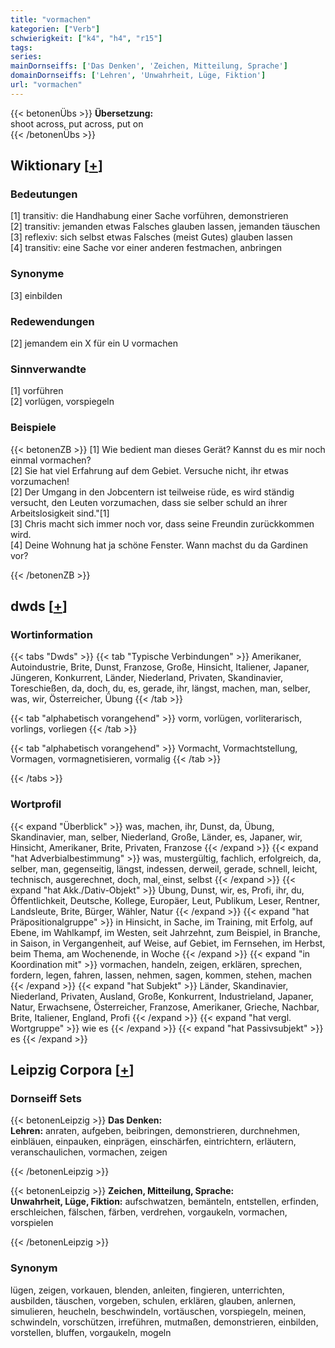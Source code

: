 ```yaml
---
title: "vormachen"
kategorien: ["Verb"]
schwierigkeit: ["k4", "h4", "r15"]
tags:
series:
mainDornseiffs: ['Das Denken', 'Zeichen, Mitteilung, Sprache']
domainDornseiffs: ['Lehren', 'Unwahrheit, Lüge, Fiktion']
url: "vormachen"
---
```


{{< betonenÜbs >}}
**Übersetzung:**  
shoot across, put  across, put on  
{{< /betonenÜbs >}}

## Wiktionary [[+](https://de.wiktionary.org/wiki/vormachen)]

### Bedeutungen
[1] transitiv: die Handhabung einer Sache vorführen, demonstrieren  
[2] transitiv: jemanden etwas Falsches glauben lassen, jemanden täuschen  
[3] reflexiv: sich selbst etwas Falsches (meist Gutes) glauben lassen  
[4] transitiv: eine Sache vor einer anderen festmachen, anbringen  

### Synonyme
[3] einbilden  

### Redewendungen
[2] jemandem ein X für ein U vormachen  

### Sinnverwandte
[1] vorführen  
[2] vorlügen, vorspiegeln  

### Beispiele
{{< betonenZB >}}
[1] Wie bedient man dieses Gerät? Kannst du es mir noch einmal vormachen?  
[2] Sie hat viel Erfahrung auf dem Gebiet. Versuche nicht, ihr etwas vorzumachen!  
[2] Der Umgang in den Jobcentern ist teilweise rüde, es wird ständig versucht, den Leuten vorzumachen, dass sie selber schuld an ihrer Arbeitslosigkeit sind."[1]  
[3] Chris macht sich immer noch vor, dass seine Freundin zurückkommen wird.  
[4] Deine Wohnung hat ja schöne Fenster. Wann machst du da Gardinen vor?  

{{< /betonenZB >}}


## dwds [[+](https://www.dwds.de/wb/vormachen)]

### Wortinformation
{{< tabs "Dwds" >}}
{{< tab "Typische Verbindungen" >}}
Amerikaner, Autoindustrie, Brite, Dunst, Franzose, Große, Hinsicht, Italiener, Japaner, Jüngeren, Konkurrent, Länder, Niederland, Privaten, Skandinavier, Toreschießen, da, doch, du, es, gerade, ihr, längst, machen, man, selber, was, wir, Österreicher, Übung
{{< /tab >}}

{{< tab "alphabetisch vorangehend" >}}
vorm, vorlügen, vorliterarisch, vorlings, vorliegen
{{< /tab >}}

{{< tab "alphabetisch vorangehend" >}}
Vormacht, Vormachtstellung, Vormagen, vormagnetisieren, vormalig
{{< /tab >}}

{{< /tabs >}}

### Wortprofil
{{< expand "Überblick" >}} was, machen, ihr, Dunst, da, Übung, Skandinavier, man, selber, Niederland, Große, Länder, es, Japaner, wir, Hinsicht, Amerikaner, Brite, Privaten, Franzose {{< /expand >}}
{{< expand "hat Adverbialbestimmung" >}} was, mustergültig, fachlich, erfolgreich, da, selber, man, gegenseitig, längst, indessen, derweil, gerade, schnell, leicht, technisch, ausgerechnet, doch, mal, einst, selbst {{< /expand >}}
{{< expand "hat Akk./Dativ-Objekt" >}} Übung, Dunst, wir, es, Profi, ihr, du, Öffentlichkeit, Deutsche, Kollege, Europäer, Leut, Publikum, Leser, Rentner, Landsleute, Brite, Bürger, Wähler, Natur {{< /expand >}}
{{< expand "hat Präpositionalgruppe" >}} in Hinsicht, in Sache, im Training, mit Erfolg, auf Ebene, im Wahlkampf, im Westen, seit Jahrzehnt, zum Beispiel, in Branche, in Saison, in Vergangenheit, auf Weise, auf Gebiet, im Fernsehen, im Herbst, beim Thema, am Wochenende, in Woche {{< /expand >}}
{{< expand "in Koordination mit" >}} vormachen, handeln, zeigen, erklären, sprechen, fordern, legen, fahren, lassen, nehmen, sagen, kommen, stehen, machen {{< /expand >}}
{{< expand "hat Subjekt" >}} Länder, Skandinavier, Niederland, Privaten, Ausland, Große, Konkurrent, Industrieland, Japaner, Natur, Erwachsene, Österreicher, Franzose, Amerikaner, Grieche, Nachbar, Brite, Italiener, England, Profi {{< /expand >}}
{{< expand "hat vergl. Wortgruppe" >}} wie es {{< /expand >}}
{{< expand "hat Passivsubjekt" >}} es {{< /expand >}}

## Leipzig Corpora [[+](https://corpora.uni-leipzig.de/en/res?word=vormachen&corpusId=deu_newscrawl-public_2018)]

### Dornseiff Sets
{{< betonenLeipzig >}}
**Das Denken:**  
**Lehren:** anraten, aufgeben, beibringen, demonstrieren, durchnehmen, einbläuen, einpauken, einprägen, einschärfen, eintrichtern, erläutern, veranschaulichen, vormachen, zeigen  

{{< /betonenLeipzig >}}


{{< betonenLeipzig >}}
**Zeichen, Mitteilung, Sprache:**  
**Unwahrheit, Lüge, Fiktion:** aufschwatzen, bemänteln, entstellen, erfinden, erschleichen, fälschen, färben, verdrehen, vorgaukeln, vormachen, vorspielen  

{{< /betonenLeipzig >}}

### Synonym
lügen, zeigen, vorkauen, blenden, anleiten, fingieren, unterrichten, ausbilden, täuschen, vorgeben, schulen, erklären, glauben, anlernen, simulieren, heucheln, beschwindeln, vortäuschen, vorspiegeln, meinen, schwindeln, vorschützen, irreführen, mutmaßen, demonstrieren, einbilden, vorstellen, bluffen, vorgaukeln, mogeln

